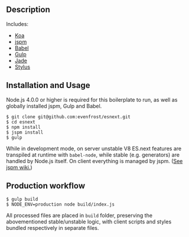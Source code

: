 ## Description
Includes:
* [Koa](http://koajs.com/)
* [jspm](http://jspm.io/)
* [Babel](https://babeljs.io/)
* [Gulp](http://gulpjs.com/)
* [Jade](http://jade-lang.com/)
* [Stylus](http://learnboost.github.io/stylus/)

## Installation and Usage
Node.js 4.0.0 or higher is required for this boilerplate to run, as well as globally installed jspm, Gulp and Babel.
    
    $ git clone git@github.com:evenfrost/esnext.git
    $ cd esnext
    $ npm install
    $ jspm install
    $ gulp

While in development mode, on server unstable V8 ES.next features are transpiled at runtime with `babel-node`, while stable (e.g. generators) are handled by Node.js itself.
On client everything is managed by jspm. ([See jspm wiki.](https://github.com/jspm/jspm-cli/wiki)) 

## Production workflow
    $ gulp build
    $ NODE_ENV=production node build/index.js

All processed files are placed in `build` folder, preserving the abovementioned stable/unstable logic, with client scripts and styles bundled respectively in separate files.
